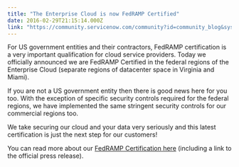 ```yaml
---
title: "The Enterprise Cloud is now FedRAMP Certified"
date: 2016-02-29T21:15:14.000Z
link: "https://community.servicenow.com/community?id=community_blog&sys_id=8c3eaa6ddbd0dbc01dcaf3231f961988"
---
```

<p>For US government entities and their contractors, FedRAMP certification is a very important qualification for cloud service providers. Today we officially announced we are FedRAMP Certified in the federal regions of the Enterprise Cloud (separate regions of datacenter space in Virginia and Miami).</p><p></p><p>If you are not a US government entity then there is good news here for you too. With the exception of specific security controls required for the federal regions, we have implemented the same stringent security controls for our commercial regions too.</p><p></p><p>We take securing our cloud and your data very seriously and this latest certification is just the next step for our customers!</p><p></p><p>You can read more about our <a title="ervicematters.servicenow.com/servicenow-cloud-fedramp-certified/" href="https://servicematters.servicenow.com/servicenow-cloud-fedramp-certified/">FedRAMP Certification here</a> (including a link to the official press release).</p>